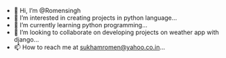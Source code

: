 - 👋 Hi, I’m @Romensingh
- 👀 I’m interested in creating projects in python language...
- 🌱 I’m currently learning python programming...
- 💞️ I’m looking to collaborate on developing projects on weather app with django...
- 📫 How to reach me at sukhamromen@yahoo.co.in...

<!---
Romensingh/Romensingh is a ✨ special ✨ repository because its `README.md` (this file) appears on your GitHub profile.
You can click the Preview link to take a look at your changes.
--->
